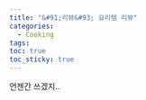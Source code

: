 ```yaml
---
title: "&#91;리뷰&#93; 요리템 리뷰"
categories:
  - Cooking
tags:
toc: true
toc_sticky: true
---
```


언젠간 쓰겠지..